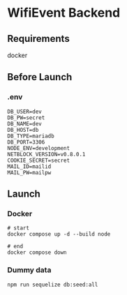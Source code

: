 # WifiEvent Backend

## Requirements
docker

## Before Launch

### .env
```
DB_USER=dev
DB_PW=secret
DB_NAME=dev
DB_HOST=db
DB_TYPE=mariadb
DB_PORT=3306
NODE_ENV=development
NETBLOCK_VERSION=v0.8.0.1
COOKIE_SECRET=secret
MAIL_ID=mailid
MAIL_PW=mailpw
```

## Launch

### Docker

```
# start
docker compose up -d --build node

# end
docker compose down
```

### Dummy data

```
npm run sequelize db:seed:all
```